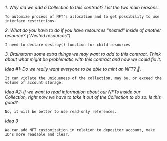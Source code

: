 *1. Why did we add a Collection to this contract? List the two main reasons.*

    To automize process of NFT's allocation and to get possibility to use interface restrictions.

*2. What do you have to do if you have resources "nested" inside of another resource? ("Nested resources")*

    I need to declare destroy() function for child resources

*3. Brainstorm some extra things we may want to add to this contract. Think about what might be problematic with this contract and how we could fix it.*

*Idea #1: Do we really want everyone to be able to mint an NFT? 🤔.*

    It can violate the uniqueness of the collection, may be, or exceed the volume of account storage.

*Idea #2: If we want to read information about our NFTs inside our Collection, right now we have to take it out of the Collection to do so. Is this good?*

    No, it will be better to use read-only references.

*Idea 3* 

    We can add NFT customization in relation to depositor account, make ID's more readable and clear.



